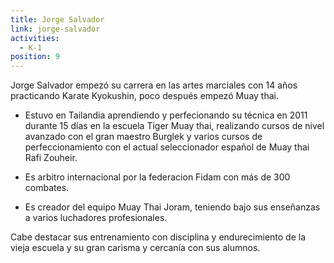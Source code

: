 ```yaml
---
title: Jorge Salvador
link: jorge-salvador
activities:
  - K-1
position: 9
---
```

Jorge Salvador empezó su carrera en las artes marciales con 14 años practicando Karate Kyokushin, poco después empezó Muay thai.

* Estuvo en Tailandia aprendiendo y perfecionando su técnica en 2011 durante 15 días en la escuela Tiger Muay thai, realizando cursos de nivel avanzado con el gran maestro Burglek y varios cursos de perfeccionamiento con el actual seleccionador español de Muay thai Rafi Zouheir.

* Es arbitro internacional por la federacion Fidam con más de 300 combates.

* Es creador del equipo Muay Thai Joram, teniendo bajo sus enseñanzas a varios luchadores profesionales.

Cabe destacar sus entrenamiento con disciplina y endurecimiento de la vieja escuela y su gran carisma y cercanía con sus alumnos.
